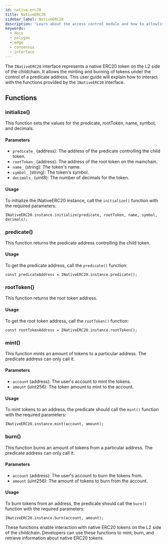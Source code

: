 ```yaml
---
id: native-erc20
title: NativeERC20
sidebar_label: NativeERC20
description: "Learn about the access control module and how to allowlist validators."
keywords:
  - docs
  - polygon
  - edge
  - consensus
  - interface
---
```


The `INativeERC20` interface represents a native ERC20 token on the L2 side of the childchain. It allows the minting and burning of tokens under the control of a predicate address. This user guide will explain how to interact with the functions provided by the `INativeERC20` interface.

## Functions

### initialize()

This function sets the values for the predicate, rootToken, name, symbol, and decimals.

#### Parameters

- `predicate_` (address): The address of the predicate controlling the child token.
- `rootToken_` (address): The address of the root token on the mainchain.
- `name_` (string): The token's name.
- `symbol_` (string): The token's symbol.
- `decimals_` (uint8): The number of decimals for the token.

#### Usage

To initialize the INativeERC20 instance, call the `initialize()` function with the required parameters:

```solidity
INativeERC20.instance.initialize(predicate, rootToken, name, symbol, decimals);
```

### predicate()

This function returns the predicate address controlling the child token.

#### Usage

To get the predicate address, call the `predicate()` function:

```solidity
const predicateAddress = INativeERC20.instance.predicate();
```

### rootToken()

This function returns the root token address.

#### Usage

To get the root token address, call the `rootToken()` function:

```solidity
const rootTokenAddress = INativeERC20.instance.rootToken();
```

### mint()

This function mints an amount of tokens to a particular address. The predicate address can only call it.

#### Parameters

- `account` (address): The user's account to mint the tokens.
- `amount` (uint256): The token amount to mint to the account.

#### Usage

To mint tokens to an address, the predicate should call the `mint()` function with the required parameters:

```solidity
INativeERC20.instance.mint(account, amount);
```

### burn()

This function burns an amount of tokens from a particular address. The predicate address can only call it.

#### Parameters

- `account` (address): The user's account to burn the tokens from.
- `amount` (uint256): The amount of tokens to burn from the account.

#### Usage

To burn tokens from an address, the predicate should call the `burn()` function with the required parameters:

```solidity
INativeERC20.instance.burn(account, amount);
```

These functions enable interaction with native ERC20 tokens on the L2 side of the childchain. Developers can use these functions to mint, burn, and retrieve information about native ERC20 tokens.
